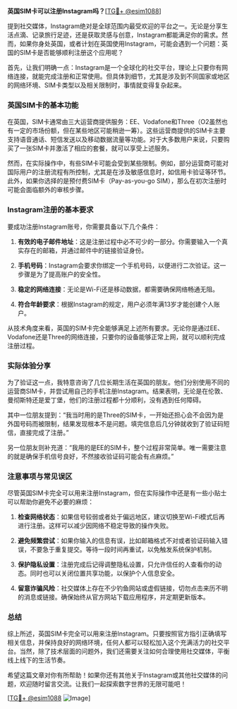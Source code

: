 **英国SIM卡可以注册Instagram吗？**[[TG💪+ @esim1088](https://t.me/s/esim1088)]

提到社交媒体，Instagram绝对是全球范围内最受欢迎的平台之一。无论是分享生活点滴、记录旅行足迹，还是获取灵感与创意，Instagram都能满足你的需求。然而，如果你身处英国，或者计划在英国使用Instagram，可能会遇到一个问题：英国的SIM卡是否能够顺利注册这个应用呢？

首先，让我们明确一点：Instagram是一个全球化的社交平台，理论上只要你有网络连接，就能完成注册和正常使用。但具体到细节，尤其是涉及到不同国家或地区的网络环境、SIM卡类型以及相关限制时，事情就变得复杂起来。

### 英国SIM卡的基本功能

在英国，SIM卡通常由三大运营商提供服务：EE、Vodafone和Three（O2虽然也有一定的市场份额，但在某些地区可能稍逊一筹）。这些运营商提供的SIM卡主要支持语音通话、短信发送以及移动数据流量等功能。对于大多数用户来说，只要购买了一张SIM卡并激活了相应的套餐，就可以享受上述服务。

然而，在实际操作中，有些SIM卡可能会受到某些限制。例如，部分运营商可能对国际用户的注册流程有所控制，尤其是在涉及敏感信息时，如信用卡验证等环节。此外，如果你选择的是预付费SIM卡（Pay-as-you-go SIM），那么在初次注册时可能会面临额外的审核步骤。

### Instagram注册的基本要求

要成功注册Instagram账号，你需要具备以下几个条件：

1. **有效的电子邮件地址**：这是注册过程中必不可少的一部分。你需要输入一个真实存在的邮箱，并通过邮件中的链接验证身份。
   
2. **手机号码**：Instagram会要求你绑定一个手机号码，以便进行二次验证。这一步骤是为了提高账户的安全性。

3. **稳定的网络连接**：无论是Wi-Fi还是移动数据，都需要确保网络畅通无阻。

4. **符合年龄要求**：根据Instagram的规定，用户必须年满13岁才能创建个人账户。

从技术角度来看，英国的SIM卡完全能够满足上述所有要求。无论你是通过EE、Vodafone还是Three的网络连接，只要你的设备能够正常上网，就可以顺利完成注册过程。

### 实际体验分享

为了验证这一点，我特意咨询了几位长期生活在英国的朋友。他们分别使用不同的运营商SIM卡，并尝试用自己的手机注册Instagram。结果表明，无论是在伦敦、曼彻斯特还是爱丁堡，他们的注册过程都十分顺利，没有遇到任何障碍。

其中一位朋友提到：“我当时用的是Three的SIM卡，一开始还担心会不会因为是外国号码而被限制，结果发现根本不是问题。填完信息后几分钟就收到了验证码短信，直接完成了注册。”

另一位朋友则补充道：“我用的是EE的SIM卡，整个过程非常简单。唯一需要注意的就是确保手机信号良好，不然接收验证码可能会有点麻烦。”

### 注意事项与常见误区

尽管英国SIM卡完全可以用来注册Instagram，但在实际操作中还是有一些小贴士可以帮助你避免不必要的麻烦：

1. **检查网络状态**：如果信号较弱或者处于偏远地区，建议切换至Wi-Fi模式后再进行注册。这样可以减少因网络不稳定导致的操作失败。

2. **避免频繁尝试**：如果你输入的信息有误，比如邮箱格式不对或者验证码输入错误，不要急于重复提交。等待一段时间再重试，以免触发系统保护机制。

3. **保护隐私设置**：注册完成后记得调整隐私设置，只允许信任的人查看你的动态。同时也可以关闭位置共享功能，以保护个人信息安全。

4. **留意诈骗风险**：社交媒体上存在不少钓鱼网站或虚假链接，切勿点击来历不明的消息或链接。确保始终从官方网站下载应用程序，并定期更新版本。

### 总结

综上所述，英国SIM卡完全可以用来注册Instagram。只要按照官方指引正确填写相关信息，并保持良好的网络环境，任何人都可以轻松加入这个充满活力的社交平台。当然，除了技术层面的问题外，我们还需要关注如何合理使用社交媒体，平衡线上线下的生活节奏。

希望这篇文章对你有所帮助！如果你还有其他关于Instagram或其他社交媒体的问题，欢迎随时留言交流。让我们一起探索数字世界的无限可能吧！

[[TG💪+ @esim1088](https://t.me/s/esim1088) ![Image](https://i.postimg.cc/4NQfJmqS/Snipaste-2025-05-13-00-14-12.png)]